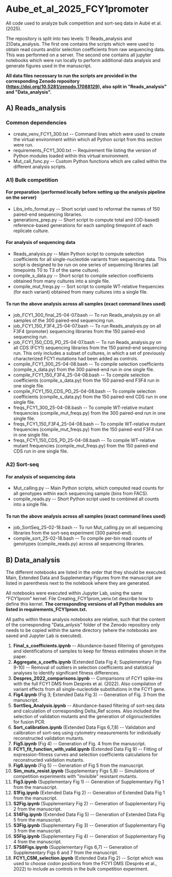 # Aube_et_al_2025_FCY1promoter
All code used to analyze bulk competition and sort-seq data in Aubé et al. (2025).

The repository is split into two levels: 1) Reads_analysis and 2)Data_analysis.
The first one contains the scripts which were used to obtain read counts and/or selection coefficients from raw sequencing data. This was performed on a server.
The second one contains all jupyter notebooks which were run locally to perform additional data analysis and generate figures used in the manuscript.

**All data files necessary to run the scripts are provided in the corresponding Zenodo repository (https://doi.org/10.5281/zenodo.17088129), also split in "Reads_analysis" and "Data_analysis".**

## A) Reads_analysis

### Common dependencies
* create_venv_FCY1_300.txt -- Command lines which were used to create the virtual environment within which all Python script from this section were run.
* requirements_FCY1_300.txt -- Requirement file listing the version of Python modules loaded within this virtual environment.
* Mut_call_func.py -- Custom Python functions which are called within the different analysis scripts.

### A1) Bulk competition

#### For preparation (performed locally before setting up the analysis pipeline on the server)
* Libs_info_format.py -- Short script used to reformat the names of 150 paired-end sequencing libraries.
* generations_prep.py -- Short script to compute total and (OD-based) reference-based generations for each sampling timepoint of each replicate culture.

#### For analysis of sequencing data
* Reads_analysis.py -- Main Python script to compute selection coefficients for all single-nucleotide variants from sequencing data. This script is designed to be run on one series of sequencing libraries (all timepoints T0 to T3 of the same culture).
* compile_s_data.py -- Short script to compile selection coefficients obtained from many cultures into a single file.
* compile_mut_freqs.py -- Sort script to compile WT-relative frequencies (for each variant) obtained from many cultures into a single file.

#### To run the above analysis across all samples (exact command lines used)
* job_FCY1_300_final_25-04-07.bash -- To run Reads_analysis.py on all samples of the 300 paired-end sequencing run.
* job_FCY1_150_F3F4_25-04-07.bash -- To run Reads_analysis.py on all F3F4 (promoter) sequencing libraries from the 150 paired-end sequencing run.
* job_FCY1_150_CDS_PD_25-04-07.bash -- To run Reads_analysis.py on all CDS (FCY1) sequencing libraries from the 150 paired-end sequencing run. This only includes a subset of cultures, in which a set of previously characterized FCY1 mutations had been added as controls.
* compile_FCY1_300_25-04-08.bash -- To compile selection coefficients (compile_s_data.py) from the 300 paired-end run in one single file.
* compile_FCY1_150_F3F4_25-04-08.bash -- To compile selection coefficients (compile_s_data.py) from the 150 paired-end F3F4 run in one single file.
* compile_FCY1_150_CDS_PD_25-04-08.bash -- To compile selection coefficients (compile_s_data.py) from the 150 paired-end CDS run in one single file.
* freqs_FCY1_300_25-04-08.bash -- To compile WT-relative mutant frequencies (compile_mut_freqs.py) from the 300 paired-end run in one single file.
* freqs_FCY1_150_F3F4_25-04-08.bash -- To compile WT-relative mutant frequencies (compile_mut_freqs.py) from the 150 paired-end F3F4 run in one single file.
* freqs_FCY1_150_CDS_PD_25-04-08.bash -- To compile WT-relative mutant frequencies (compile_mut_freqs.py) from the 150 paired-end CDS run in one single file.

### A2) Sort-seq

#### For analysis of sequencing data
* Mut_calling.py -- Main Python scripts, which computed read counts for all genotypes within each sequencing sample (bins from FACS).
* compile_reads.py -- Short Python script used to combined all counts into a single file.

#### To run the above analysis across all samples (exact command lines used)
* job_SortSeq_25-02-18.bash -- To run Mut_calling.py on all sequencing libraries from the sort-seq experiment (300 paired-end).
* compile_sort_25-02-18.bash -- To compile per-bin read counts of genotypes (compile_reads.py) across all sequencing libraries.

## B) Data_analysis
The different notebooks are listed in the order that they should be executed. Main, Extended Data and Supplementary Figures from the manuscript are listed in parenthesis next to the notebook where they are generated.

All notebooks were executed within Jupyter Lab, using the same "FCY1prom" kernel. File Creating_FCY1prom_venv.txt describe how to define this kernel. **The corresponding versions of all Python modules are listed in requirements_FCY1prom.txt.**

All paths within these analysis notebooks are relative, such that the content of the corresponding "Data_anlysis" folder of the Zenodo repository only needs to be copied within the same directory (where the notebooks are saved and Jupyter Lab is executed).

1. **Final_s_coefficients.ipynb** -- Abundance-based filtering of genotypes and identifications of samples to keep for fitness estimates shown in the paper.
2. **Aggregate_s_coeffs.ipynb** (Extended Data Fig 4; Supplementary Figs 9-10) -- Removal of outliers in selection coefficients and statistical analyses to identify significant fitness differences.
3. **Despres_2022_comparisons.ipynb** -- Comparisons of FCY1 spike-ins with the full FCY1 DMS from Després et al. (2022). Also compilation of variant effects from all single-nucleotide substitutions in the FCY1 gene.
4. **Fig4.ipynb** (Fig 3; Extended Data Fig 3) -- Generation of Fig. 3 from the manuscript.
5. **SortSeq_Analysis.ipynb** -- Abundance-based filtering of sort-seq data and calculation of corresponding Delta_Ref scores. Also included the selection of validation mutants and the generation of oligonucleotides for fusion PCR.
6. **Sort_calibration.ipynb** (Extended Data Figs 6,7,8) -- Validation and calibration of sort-seq using cytometry measurements for individually reconstructed validation mutants.
7. **Fig5.ipynb** (Fig 4) -- Generation of Fig. 4 from the manuscript.
8. **FCY1_fit_function_with_valid.ipynb** (Extended Data Fig 9) -- Fitting of expression-fitness curves and selection coefficients calculations for reconstructed validation mutants.
9. **Fig6.ipynb** (Fig 5) -- Generation of Fig 5 from the manuscript.
10. **Sim_muts_resist.ipynb** (Supplementary Figs 5,8) -- Simulations of competition experiments with "invisible" resistant mutants.
11. **Fig3.ipynb** (Supplementary Fig 1) -- Generation of Supplementary Fig 1 from the manuscript.
12. **S1Fig.ipynb** (Extended Data Fig 2) -- Generation of Extended Data Fig 1 from the manuscript.
13. **S2Fig.ipynb** (Supplementary Fig 2) -- Generation of Supplementary Fig 2 from the manuscript.
14. **S14Fig.ipynb** (Extended Data Fig 5) -- Generation of Extended Data Fig 5 from the manuscript.
15. **S3Fig.ipynb** (Supplementary Fig 3) -- Generation of Supplementary Fig 3 from the manuscript.
16. **S5Fig.ipynb** (Supplementary Fig 4) -- Generation of Supplementary Fig 4 from the manuscript.
17. **S7S8Figs.ipynb** (Supplementary Figs 6,7) -- Generation of Supplementary Figs 6 and 7 from the manuscript.
18. **FCY1_CSM_selection.ipynb** (Extended Data Fig 2) -- Script which was used to choose codon positions from the FCY1 DMS (Després et al., 2022) to include as controls in the bulk competition experiment.
